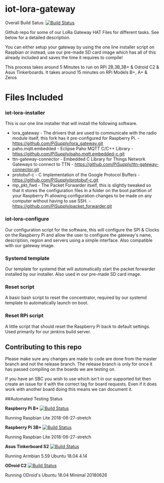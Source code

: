 # iot-lora-gateway
Overall Build Satus:
[![Build Status](https://jenkins.pi-supply.com/job/iot-lora-gateway/badge/icon)](https://jenkins.pi-supply.com/job/iot-lora-gateway/)

Github repo for some of our LoRa Gateway HAT Files for different tasks. See below for a detailed description.

You can either setup your gateway by using the one line installer script on Raspbian or instead, use our pre-made SD card image which has all of this already included and saves the time it requires to compile!

This process takes around 5 Minutes to run on RPi 2B,3B,3B+ & Odroid C2 & Asus Tinkerboards. It takes around 15 minutes on RPi Models B+, A+ & Zeros




# Files Included
### iot-lora-installer
This is our one line installer that will install the following software.
* lora_gateway - The drivers that are used to communicate with the radio module itself, this fork has it pre-configured for Raspberry Pi. - https://github.com/PiSupply/lora_gateway.git
* paho.mqtt.embedded - Eclipse Paho MQTT C/C++ Library - https://github.com/PiSupply/paho.mqtt.embedded-c.git
* ttn-gateway-connector - Embedded C Library for Things Network Gateways to connect to TTN - https://github.com/PiSupply/ttn-gateway-connector.git
* protobuf-c - C Implementation of the Google Protocol Buffers - https://github.com/PiSupply/protobuf-c.git
* mp_pkt_fwd - The Packet Forwarder itself, this is slightly tweaked so that it stores the configuration files in a folder on the boot partition of your Raspberry Pi allowing configuration changes to be made on any computer without having to use SSH. - https://github.com/PiSupply/packet_forwarder.git

### iot-lora-configure
Our configuration script for the software, this will configure the SPI & Clocks on the Raspberry Pi and allow the user to configure the gateway's name, description, region and servers using a simple interface. Also compatible with our gateway image.

### Systemd template
Our template for systemd that will automatically start the packet forwarder installed by our installer. Also used in our pre-made SD card image.

### Reset script
A basic bash script to reset the concentrator, required by our systemd template to automatically launch on boot.

### Reset RPi script
A little script that should reset the Raspberry Pi back to default settings. Used primarily for our jenkins build server.

## Contributing to this repo
Please make sure any changes are made to code are done from the master branch and not the release branch. The release branch is only for once it has passed compiling on the boards we are testing on.

If you have an SBC you wish to use which isn't in our supported list then create an issue for it with the correct tag for board requests. Even if it does work with another board doing this means we can document it.

##Automated Testing Status

**Raspberry Pi B+**
[![Build Status](https://jenkins.pi-supply.com/job/iot-lora-gateway/SBCs=Raspberry%20Pi%20B+/badge/icon)](https://jenkins.pi-supply.com/job/iot-lora-gateway/SBCs=Raspberry%20Pi%20B+/)

Running Raspbian Lite 2018-06-27-stretch


**Raspberry Pi 3B+**
[![Build Status](https://jenkins.pi-supply.com/job/iot-lora-gateway/SBCs=Raspberry%20Pi%203B+/badge/icon)](https://jenkins.pi-supply.com/job/iot-lora-gateway/SBCs=Raspberry%20Pi%203B+/)

Running Raspbian Lite 2018-06-27-stretch

**Asus Tinkerboard S2**
[![Build Status](https://jenkins.pi-supply.com/job/iot-lora-gateway/SBCs=ASUS%20Tinkerboard%20S/badge/icon)](https://jenkins.pi-supply.com/job/iot-lora-gateway/SBCs=ASUS%20Tinkerboard%20S/)

Running Armbian 5.59 Ubuntu 18.04 4.14

**ODroid C2**
[![Build Status](https://jenkins.pi-supply.com/job/iot-lora-gateway/SBCs=Odroid%20C2/badge/icon)](https://jenkins.pi-supply.com/job/iot-lora-gateway/SBCs=Odroid%20C2/)

Running ODroid's Ubuntu 18.04 Minimal 20180626
